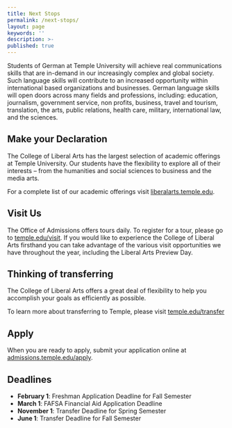 ```yaml
---
title: Next Stops
permalink: /next-stops/
layout: page
keywords: ''
description: >-
published: true
---
```

Students of German at Temple University will achieve  real communications skills that are in-demand in our  increasingly complex and global society. Such language skills will  contribute to an increased opportunity within international based organizations and businesses. German language skills will open doors across many fields and  professions, including: education, journalism, government service, non profits, business, travel and tourism,  translation, the arts, public relations, health care, military, international law, and the sciences.

## Make your Declaration

The College of Liberal Arts has the largest selection of  academic offerings at Temple University. Our students have the flexibility to explore all of their interests – from the humanities and social sciences to business and the media arts.   

For a complete list of our academic offerings visit [liberalarts.temple.edu](liberalarts.temple.edu). 

## Visit Us

The Office of Admissions offers tours daily. To register for a tour, please go to [temple.edu/visit](temple.edu/visit). If you would like to experience the College of Liberal Arts firsthand you can take advantage of the various visit  opportunities we have throughout the year, including the Liberal Arts Preview Day.

## Thinking of transferring

The College of Liberal Arts offers a great deal of flexibility to help you accomplish your goals as efficiently as possible. 

To learn more about transferring to Temple, please visit [temple.edu/transfer](temple.edu/transfer)

## Apply

When you are ready to apply, submit your application online at [admissions.temple.edu/apply](http://admissions.temple.edu/apply).

## Deadlines

- **February 1**: Freshman Application Deadline for Fall Semester
- **March 1**: FAFSA Financial Aid Application Deadline
- **November 1**: Transfer Deadline for Spring Semester
- **June 1**: Transfer Deadline for Fall Semester

